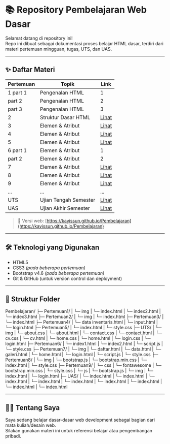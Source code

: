 
# 📚 Repository Pembelajaran Web Dasar

Selamat datang di repository ini!  
Repo ini dibuat sebagai dokumentasi proses belajar HTML dasar, terdiri dari materi pertemuan mingguan, tugas, UTS, dan UAS.

---

## ✨ Daftar Materi

| Pertemuan | Topik                 | Link                                     |
|-----------|-----------------------|------------------------------------------|
| 1 part 1  | Pengenalan HTML | 1   | [Lihat](./Pertemuan1/index.html)         |
|   part 2  | Pengenalan HTML | 2   | [Lihat](./Pertemuan1/index2.html)        |
|   part 3  | Pengenalan HTML | 3   | [Lihat](./Pertemuan1/index3.html)        |
| 2         | Struktur Dasar HTML   | [Lihat](./Pertemuan2/index.html)         |
| 3         | Elemen & Atribut      | [Lihat](./Pertemuan3/index.html)         |
| 4         | Elemen & Atribut      | [Lihat](./Pertemuan4/login.html)         |
| 5         | Elemen & Atribut      | [Lihat](./Pertemuan5/index.html)         |
| 6 part 1  | Elemen & Atribut | 1  | [Lihat](./Pertemuan6/index1.html)        |
|   part 2  | Elemen & Atribut | 2  | [Lihat](./Pertemuan6/index2.html)        |
| 7         | Elemen & Atribut      | [Lihat](./Pertemuan7/login.html)         |
| 8         | Elemen & Atribut      | [Lihat](./Pertemuan8/index.html)         |
| 9         | Elemen & Atribut      | [Lihat](./Pertemuan9/index.html)         |
| ...       | ...                   | ...                                      |
| UTS       | Ujian Tengah Semester | [Lihat](./UTS/Login.html)                |
| UAS       | Ujian Akhir Semester  | [Lihat](./UAS/landing.html)              |

> 🔗 Versi web: [https://kayissun.github.io/Pembelajaran](https://kayissun.github.io/Pembelajaran)

---

## 🛠 Teknologi yang Digunakan

- HTML5
- CSS3 *(pada beberapa pertemuan)*
- Bootstrap v4.6 *(pada beberapa pertemuan)*
- Git & GitHub (untuk version control dan deployment)

---

## 📂 Struktur Folder
Pembelajaran/
├─ Pertemuan1/
|   └─ img
|   └─ index.html
|   └─ index2.html
|   └─ index3.html
├─ Pertemuan2/
|  └─ img
|  └─ index.html
├─ Pertemuan3/
|  └─ index.html
├─ Pertemuan4/
|  └─ data inventaris.html
|  └─ input.html
|  └─ login.html
├─ Pertemuan5/
|  └─ index.html
|  └─ style.css
├─ UTS/
|  └─ img
|  └─ about.css
|  └─ about.html
|  └─ contact.css
|  └─ contact.html
|  └─ cv.css
|  └─ cv.html
|  └─ home.css
|  └─ home.html
|  └─ login.css
|  └─ login.html
├─ Pertemuan6/
|  └─ index1.html
|  └─ index2.html
|  └─ script.js
|  └─ style.css
├─ Pertemuan7/
|  └─ img
|  └─ daftar.html
|  └─ data.html
|  └─ galeri.html
|  └─ home.html
|  └─ login.html
|  └─ script.js
|  └─ style.css
├─ Pertemuan8/
|  └─ img
|  └─ bootstrap.js
|  └─ bootstrap.min.css
|  └─ index.html
|  └─ style.css
├─ Pertemuan9/
|  └─ css
|    └─ fontawesome
|    └─ bootstrap.min.css
|    └─ style.css
|  └─ js
|    └─ bootstrap.js
|  └─ img
|  └─ index.html
|  └─ login.html
├─ UAS/
|  └─ index.html
|  └─ index.html
|  └─ index.html
|  └─ index.html
|  └─ index.html
|  └─ index.html
|  └─ index.html 
|  └─ index.html
|  └─ index.html



---

## 🙋‍♂️ Tentang Saya

Saya sedang belajar dasar-dasar web development sebagai bagian dari mata kuliah/desain web.  
Silakan gunakan materi ini untuk referensi belajar atau pengembangan pribadi.


